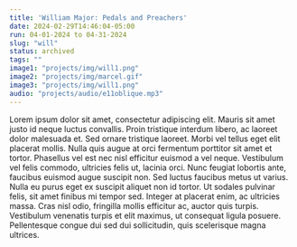 ```yaml
---
title: 'William Major: Pedals and Preachers'
date: 2024-02-29T14:46:04-05:00
run: 04-01-2024 to 04-31-2024
slug: "will"
status: archived
tags: ""
image1: "projects/img/will1.png"
image2: "projects/img/marcel.gif"
image3: "projects/img/will1.png"
audio: "projects/audio/e11oblique.mp3"
---
```


Lorem ipsum dolor sit amet, consectetur adipiscing elit. Mauris sit amet justo id neque luctus convallis. Proin tristique interdum libero, ac laoreet dolor malesuada et. Sed ornare tristique laoreet. Morbi vel tellus eget elit placerat mollis. Nulla quis augue at orci fermentum porttitor sit amet et tortor. Phasellus vel est nec nisl efficitur euismod a vel neque. Vestibulum vel felis commodo, ultricies felis ut, lacinia orci. Nunc feugiat lobortis ante, faucibus euismod augue suscipit non. Sed luctus faucibus metus ut varius. Nulla eu purus eget ex suscipit aliquet non id tortor. Ut sodales pulvinar felis, sit amet finibus mi tempor sed. Integer at placerat enim, ac ultricies massa. Cras nisl odio, fringilla mollis efficitur ac, auctor quis turpis. Vestibulum venenatis turpis et elit maximus, ut consequat ligula posuere. Pellentesque congue dui sed dui sollicitudin, quis scelerisque magna ultrices.
